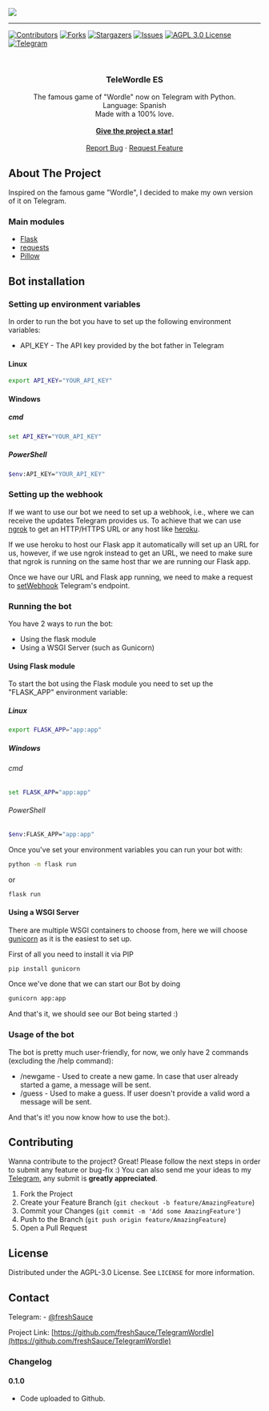 ![](https://svgshare.com/i/jBy.svg)
___

<!-- PROJECT SHIELDS -->
<!--
*** I'm using markdown "reference style" links for readability.
*** Reference links are enclosed in brackets [ ] instead of parentheses ( ).
*** See the bottom of this document for the declaration of the reference variables
*** for contributors-url, forks-url, etc. This is an optional, concise syntax you may use.
*** https://www.markdownguide.org/basic-syntax/#reference-style-links
-->

[![Contributors][contributors-shield]][contributors-url]
[![Forks][forks-shield]][forks-url]
[![Stargazers][stars-shield]][stars-url]
[![Issues][issues-shield]][issues-url]
[![AGPL 3.0 License][license-shield]][license-url]
[![Telegram][telegram-shield]][telegram-url]



<!-- PROJECT LOGO -->
<br />

  <h3 align="center">TeleWordle ES</h3>

  <p align="center">
    The famous game of "Wordle" now on Telegram with Python.
    <br /> 
    Language: Spanish
    <br />
    Made with a 100% love.
    <br />
    <br />
    <a href="https://github.com/freshSauce/TelegramWordle"><strong>Give the project a star!</strong></a>
    <br />
    <br />
    <a href="https://github.com/freshSauce/TelegramWordle/issues">Report Bug</a>
    ·
    <a href="https://github.com/freshSauce/TelegramWordle/issues">Request Feature</a>
  </p>


<!-- ABOUT THE PROJECT -->
## About The Project

Inspired on the famous game "Wordle", I decided to make my own version of it on Telegram.

### Main modules
* [Flask](https://palletsprojects.com/p/flask/)
* [requests](https://docs.python-requests.org/en/latest/)
* [Pillow](https://pillow.readthedocs.io/en/stable/)



## Bot installation

### Setting up environment variables

In order to run the bot you have to set up the following environment variables:

- API_KEY - The API key provided by the bot father in Telegram

#### Linux
```bash
export API_KEY="YOUR_API_KEY"
```

#### Windows
##### cmd
```bat
set API_KEY="YOUR_API_KEY"
```
##### PowerShell
```bash
$env:API_KEY="YOUR_API_KEY"
```

### Setting up the webhook

If we want to use our bot we need to set up a webhook, i.e., where we can receive the updates Telegram provides us. To achieve that we can use [ngrok](https://ngrok.io/) to get an HTTP/HTTPS URL or any host like [heroku](https://www.heroku.com).

If we use heroku to host our Flask app it automatically will set up an URL for us, however, if we use ngrok instead to get an URL, we need to make sure that ngrok is running on the same host thar we are running our Flask app.

Once we have our URL and Flask app running, we need to make a request to [setWebhook](https://core.telegram.org/bots/api#setwebhook) Telegram's endpoint.

### Running the bot

You have 2 ways to run the bot:
- Using the flask module
- Using a WSGI Server (such as Gunicorn)
  
#### Using Flask module

To start the bot using the Flask module you need to set up the "FLASK_APP" environment variable:

##### Linux
```bash
export FLASK_APP="app:app"
```

##### Windows
###### cmd
```bat
set FLASK_APP="app:app"
```
###### PowerShell
```bash
$env:FLASK_APP="app:app"
```
Once you've set your environment variables you can run your bot with:

```bash
python -m flask run
```
or
```bash
flask run
```

#### Using a WSGI Server

There are multiple WSGI containers to choose from, here we will choose [gunicorn](https://gunicorn.org/) as it is the easiest to set up.

First of all you need to install it via PIP

```bash
pip install gunicorn
```

Once we've done that we can start our Bot by doing
```bash
gunicorn app:app
```

And that's it, we should see our Bot being started :)


### Usage of the bot

The bot is pretty much user-friendly, for now, we only have 2 commands (excluding the /help command):

- /newgame - Used to create a new game. In case that user already started a game, a message will be sent.
- /guess <word> - Used to make a guess. If user doesn't provide a valid word a message will be sent.

And that's it! you now know how to use the bot:).

<!-- CONTRIBUTING -->
## Contributing

Wanna contribute to the project? Great! Please follow the next steps in order to submit any feature or bug-fix :) You can also send me your ideas to my [Telegram](https://t.me/freshSauce), any submit is **greatly appreciated**.

1. Fork the Project
2. Create your Feature Branch (`git checkout -b feature/AmazingFeature`)
3. Commit your Changes (`git commit -m 'Add some AmazingFeature'`)
4. Push to the Branch (`git push origin feature/AmazingFeature`)
5. Open a Pull Request



<!-- LICENSE -->
## License

Distributed under the AGPL-3.0 License. See `LICENSE` for more information.



<!-- CONTACT -->
## Contact

Telegram: - [@freshSauce](https://t.me/freshSauce)

Project Link: [https://github.com/freshSauce/TelegramWordle](https://github.com/freshSauce/TelegramWordle)

<!-- CHANGELOG -->

### Changelog

#### 0.1.0
* Code uploaded to Github.





<!-- MARKDOWN LINKS & IMAGES -->
<!-- https://www.markdownguide.org/basic-syntax/#reference-style-links -->
[contributors-shield]: https://img.shields.io/github/contributors/freshSauce/TelegramWordle.svg?style=for-the-badge
[contributors-url]: https://github.com/freshSauce/TelegramWordle/graphs/contributors
[forks-shield]: https://img.shields.io/github/forks/freshSauce/TelegramWordle.svg?style=for-the-badge
[forks-url]: https://github.com/freshSauce/TelegramWordle/network/members
[stars-shield]: https://img.shields.io/github/stars/freshSauce/TelegramWordle.svg?style=for-the-badge
[stars-url]: https://github.com/freshSauce/TelegramWordle/stargazers
[issues-shield]: https://img.shields.io/github/issues/freshSauce/TelegramWordle.svg?style=for-the-badge
[issues-url]: https://github.com/freshSauce/TelegramWordle/issues
[license-shield]: https://img.shields.io/github/license/freshSauce/TelegramWordle.svg?style=for-the-badge
[license-url]: https://github.com/freshSauce/TelegramWordle/blob/master/LICENSE
[telegram-shield]: https://img.shields.io/badge/-@freshSauce-black?style=for-the-badge&logo=telegram&colorB=0af
[telegram-url]: https://t.me/freshSauce